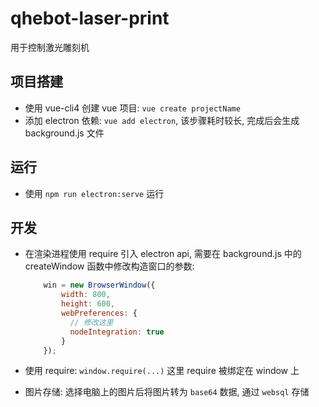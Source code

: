# qhebot-laser-print

用于控制激光雕刻机

## 项目搭建

- 使用 vue-cli4 创建 vue 项目: `vue create projectName`
- 添加 electron 依赖: `vue add electron`, 该步骤耗时较长, 完成后会生成 background.js 文件

## 运行

- 使用 `npm run electron:serve` 运行

## 开发

- 在渲染进程使用 require 引入 electron api, 需要在 background.js 中的 createWindow 函数中修改构造窗口的参数:

  ```JavaScript
      win = new BrowserWindow({
          width: 800,
          height: 600,
          webPreferences: {
            // 修改这里
            nodeIntegration: true
          }
      });
  ```

- 使用 require: `window.require(...)` 这里 require 被绑定在 window 上

- 图片存储: 选择电脑上的图片后将图片转为 `base64` 数据, 通过 `websql` 存储
